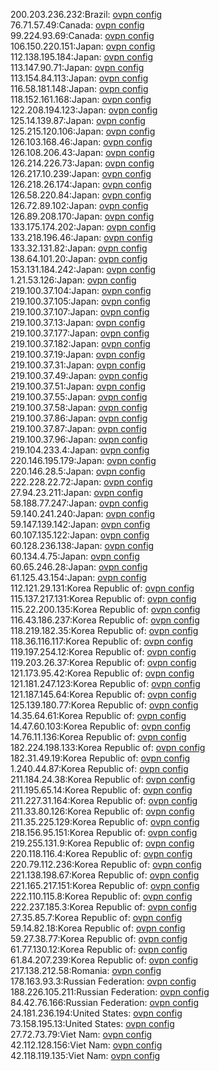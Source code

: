 200.203.236.232:Brazil: [ovpn config](vpn/200_203_236_232.ovpn)  
76.71.57.49:Canada: [ovpn config](vpn/76_71_57_49.ovpn)  
99.224.93.69:Canada: [ovpn config](vpn/99_224_93_69.ovpn)  
106.150.220.151:Japan: [ovpn config](vpn/106_150_220_151.ovpn)  
112.138.195.184:Japan: [ovpn config](vpn/112_138_195_184.ovpn)  
113.147.90.71:Japan: [ovpn config](vpn/113_147_90_71.ovpn)  
113.154.84.113:Japan: [ovpn config](vpn/113_154_84_113.ovpn)  
116.58.181.148:Japan: [ovpn config](vpn/116_58_181_148.ovpn)  
118.152.161.168:Japan: [ovpn config](vpn/118_152_161_168.ovpn)  
122.208.194.123:Japan: [ovpn config](vpn/122_208_194_123.ovpn)  
125.14.139.87:Japan: [ovpn config](vpn/125_14_139_87.ovpn)  
125.215.120.106:Japan: [ovpn config](vpn/125_215_120_106.ovpn)  
126.103.168.46:Japan: [ovpn config](vpn/126_103_168_46.ovpn)  
126.108.206.43:Japan: [ovpn config](vpn/126_108_206_43.ovpn)  
126.214.226.73:Japan: [ovpn config](vpn/126_214_226_73.ovpn)  
126.217.10.239:Japan: [ovpn config](vpn/126_217_10_239.ovpn)  
126.218.26.174:Japan: [ovpn config](vpn/126_218_26_174.ovpn)  
126.58.220.84:Japan: [ovpn config](vpn/126_58_220_84.ovpn)  
126.72.89.102:Japan: [ovpn config](vpn/126_72_89_102.ovpn)  
126.89.208.170:Japan: [ovpn config](vpn/126_89_208_170.ovpn)  
133.175.174.202:Japan: [ovpn config](vpn/133_175_174_202.ovpn)  
133.218.196.46:Japan: [ovpn config](vpn/133_218_196_46.ovpn)  
133.32.131.82:Japan: [ovpn config](vpn/133_32_131_82.ovpn)  
138.64.101.20:Japan: [ovpn config](vpn/138_64_101_20.ovpn)  
153.131.184.242:Japan: [ovpn config](vpn/153_131_184_242.ovpn)  
1.21.53.126:Japan: [ovpn config](vpn/1_21_53_126.ovpn)  
219.100.37.104:Japan: [ovpn config](vpn/219_100_37_104.ovpn)  
219.100.37.105:Japan: [ovpn config](vpn/219_100_37_105.ovpn)  
219.100.37.107:Japan: [ovpn config](vpn/219_100_37_107.ovpn)  
219.100.37.13:Japan: [ovpn config](vpn/219_100_37_13.ovpn)  
219.100.37.177:Japan: [ovpn config](vpn/219_100_37_177.ovpn)  
219.100.37.182:Japan: [ovpn config](vpn/219_100_37_182.ovpn)  
219.100.37.19:Japan: [ovpn config](vpn/219_100_37_19.ovpn)  
219.100.37.31:Japan: [ovpn config](vpn/219_100_37_31.ovpn)  
219.100.37.49:Japan: [ovpn config](vpn/219_100_37_49.ovpn)  
219.100.37.51:Japan: [ovpn config](vpn/219_100_37_51.ovpn)  
219.100.37.55:Japan: [ovpn config](vpn/219_100_37_55.ovpn)  
219.100.37.58:Japan: [ovpn config](vpn/219_100_37_58.ovpn)  
219.100.37.86:Japan: [ovpn config](vpn/219_100_37_86.ovpn)  
219.100.37.87:Japan: [ovpn config](vpn/219_100_37_87.ovpn)  
219.100.37.96:Japan: [ovpn config](vpn/219_100_37_96.ovpn)  
219.104.233.4:Japan: [ovpn config](vpn/219_104_233_4.ovpn)  
220.146.195.179:Japan: [ovpn config](vpn/220_146_195_179.ovpn)  
220.146.28.5:Japan: [ovpn config](vpn/220_146_28_5.ovpn)  
222.228.22.72:Japan: [ovpn config](vpn/222_228_22_72.ovpn)  
27.94.23.211:Japan: [ovpn config](vpn/27_94_23_211.ovpn)  
58.188.77.247:Japan: [ovpn config](vpn/58_188_77_247.ovpn)  
59.140.241.240:Japan: [ovpn config](vpn/59_140_241_240.ovpn)  
59.147.139.142:Japan: [ovpn config](vpn/59_147_139_142.ovpn)  
60.107.135.122:Japan: [ovpn config](vpn/60_107_135_122.ovpn)  
60.128.236.138:Japan: [ovpn config](vpn/60_128_236_138.ovpn)  
60.134.4.75:Japan: [ovpn config](vpn/60_134_4_75.ovpn)  
60.65.246.28:Japan: [ovpn config](vpn/60_65_246_28.ovpn)  
61.125.43.154:Japan: [ovpn config](vpn/61_125_43_154.ovpn)  
112.121.29.131:Korea Republic of: [ovpn config](vpn/112_121_29_131.ovpn)  
115.137.217.131:Korea Republic of: [ovpn config](vpn/115_137_217_131.ovpn)  
115.22.200.135:Korea Republic of: [ovpn config](vpn/115_22_200_135.ovpn)  
116.43.186.237:Korea Republic of: [ovpn config](vpn/116_43_186_237.ovpn)  
118.219.182.35:Korea Republic of: [ovpn config](vpn/118_219_182_35.ovpn)  
118.36.116.117:Korea Republic of: [ovpn config](vpn/118_36_116_117.ovpn)  
119.197.254.12:Korea Republic of: [ovpn config](vpn/119_197_254_12.ovpn)  
119.203.26.37:Korea Republic of: [ovpn config](vpn/119_203_26_37.ovpn)  
121.173.95.42:Korea Republic of: [ovpn config](vpn/121_173_95_42.ovpn)  
121.181.247.123:Korea Republic of: [ovpn config](vpn/121_181_247_123.ovpn)  
121.187.145.64:Korea Republic of: [ovpn config](vpn/121_187_145_64.ovpn)  
125.139.180.77:Korea Republic of: [ovpn config](vpn/125_139_180_77.ovpn)  
14.35.64.61:Korea Republic of: [ovpn config](vpn/14_35_64_61.ovpn)  
14.47.60.103:Korea Republic of: [ovpn config](vpn/14_47_60_103.ovpn)  
14.76.11.136:Korea Republic of: [ovpn config](vpn/14_76_11_136.ovpn)  
182.224.198.133:Korea Republic of: [ovpn config](vpn/182_224_198_133.ovpn)  
182.31.49.19:Korea Republic of: [ovpn config](vpn/182_31_49_19.ovpn)  
1.240.44.87:Korea Republic of: [ovpn config](vpn/1_240_44_87.ovpn)  
211.184.24.38:Korea Republic of: [ovpn config](vpn/211_184_24_38.ovpn)  
211.195.65.14:Korea Republic of: [ovpn config](vpn/211_195_65_14.ovpn)  
211.227.31.164:Korea Republic of: [ovpn config](vpn/211_227_31_164.ovpn)  
211.33.80.126:Korea Republic of: [ovpn config](vpn/211_33_80_126.ovpn)  
211.35.225.129:Korea Republic of: [ovpn config](vpn/211_35_225_129.ovpn)  
218.156.95.151:Korea Republic of: [ovpn config](vpn/218_156_95_151.ovpn)  
219.255.131.9:Korea Republic of: [ovpn config](vpn/219_255_131_9.ovpn)  
220.118.116.4:Korea Republic of: [ovpn config](vpn/220_118_116_4.ovpn)  
220.79.112.236:Korea Republic of: [ovpn config](vpn/220_79_112_236.ovpn)  
221.138.198.67:Korea Republic of: [ovpn config](vpn/221_138_198_67.ovpn)  
221.165.217.151:Korea Republic of: [ovpn config](vpn/221_165_217_151.ovpn)  
222.110.115.8:Korea Republic of: [ovpn config](vpn/222_110_115_8.ovpn)  
222.237.185.3:Korea Republic of: [ovpn config](vpn/222_237_185_3.ovpn)  
27.35.85.7:Korea Republic of: [ovpn config](vpn/27_35_85_7.ovpn)  
59.14.82.18:Korea Republic of: [ovpn config](vpn/59_14_82_18.ovpn)  
59.27.38.77:Korea Republic of: [ovpn config](vpn/59_27_38_77.ovpn)  
61.77.130.12:Korea Republic of: [ovpn config](vpn/61_77_130_12.ovpn)  
61.84.207.239:Korea Republic of: [ovpn config](vpn/61_84_207_239.ovpn)  
217.138.212.58:Romania: [ovpn config](vpn/217_138_212_58.ovpn)  
178.163.93.3:Russian Federation: [ovpn config](vpn/178_163_93_3.ovpn)  
188.226.105.211:Russian Federation: [ovpn config](vpn/188_226_105_211.ovpn)  
84.42.76.166:Russian Federation: [ovpn config](vpn/84_42_76_166.ovpn)  
24.181.236.194:United States: [ovpn config](vpn/24_181_236_194.ovpn)  
73.158.195.13:United States: [ovpn config](vpn/73_158_195_13.ovpn)  
27.72.73.79:Viet Nam: [ovpn config](vpn/27_72_73_79.ovpn)  
42.112.128.156:Viet Nam: [ovpn config](vpn/42_112_128_156.ovpn)  
42.118.119.135:Viet Nam: [ovpn config](vpn/42_118_119_135.ovpn)  
